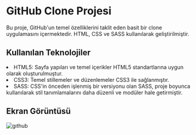 <h1> GitHub Clone Projesi </h1>

Bu proje, GitHub'un temel özelliklerini taklit eden basit bir clone uygulamasını içermektedir. HTML, CSS ve SASS kullanılarak geliştirilmiştir.

<h2>Kullanılan Teknolojiler</h2>

<li> HTML5: Sayfa yapıları ve temel içerikler HTML5 standartlarına uygun olarak oluşturulmuştur.</li>

<li>CSS3: Temel stillemeler ve düzenlemeler CSS3 ile sağlanmıştır.</li>

<li>SASS: CSS'in önceden işlenmiş bir versiyonu olan SASS, proje boyunca kullanılarak stil tanımlamalarını daha düzenli ve modüler hale getirmiştir.</li>

<h2>Ekran Görüntüsü</h2>

![gıthub](https://github.com/aydincansu1/Github-Clone/assets/134061696/3e33aaa1-2c72-42a9-833c-f63a0de65014)


